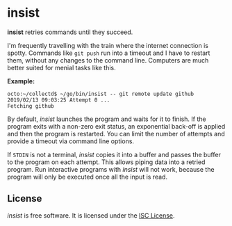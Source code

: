 # insist

**insist** retries commands until they succeed.

I'm frequently travelling with the train where the internet connection is
spotty. Commands like `git push` run into a timeout and I have to restart them,
without any changes to the command line. Computers are much better suited for
menial tasks like this.

**Example:**

```
octo:~/collectd$ ~/go/bin/insist -- git remote update github
2019/02/13 09:03:25 Attempt 0 ...
Fetching github
```

By default, *insist* launches the program and waits for it to finish. If the
program exits with a non-zero exit status, an exponential back-off is applied
and then the program is restarted. You can limit the number of attempts and
provide a timeout via command line options.

If `STDIN` is not a terminal, *insist* copies it into a buffer and passes the
buffer to the program on each attempt. This allows piping data into a retried
program. Run interactive programs with *insist* will not work, because the
program will only be executed once all the input is read.

## License

*insist* is free software. It is licensed under the
[ISC License](https://opensource.org/licenses/ISC).
